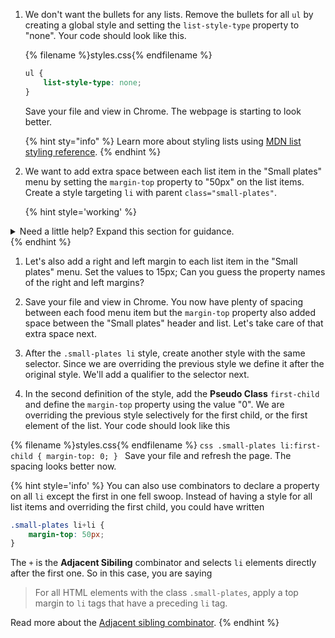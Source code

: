 1. We don't want the bullets for any lists. Remove the bullets for all `ul` by creating a global style and setting the `list-style-type` property to "none". Your code should look like this.

    {% filename %}styles.css{% endfilename %}
    ```css
    ul {
        list-style-type: none;
    }
    ```
    Save your file and view in Chrome. The webpage is starting to look better.

    {% hint sty="info" %}
Learn more about styling lists using [MDN list styling reference](https://developer.mozilla.org/en-US/docs/Learn/CSS/Styling_text/Styling_lists). 
    {% endhint %}

1. We want to add extra space between each list item in the "Small plates" menu by setting the `margin-top` property to "50px" on the list items. Create a style targeting `li` with parent `class="small-plates"`. 

   {% hint style='working' %}
<details>
<summary>
Need a little help? Expand this section for guidance. 
</summary>
We want to declare a style for the selector <code>li</code> with parent selector <code>.sidebar</code>. We can use the Descendant combinator.

Declare a style for <code>.small-plates li</code> at the bottom of the file and add <code>margin-top: 50px;</code>. 
</details>
   {% endhint %}

1. Let's also add a right and left margin to each list item in the "Small plates" menu. Set the values to 15px; Can you guess the property names of the right and left margins?

1. Save your file and view in Chrome. You now have plenty of spacing between each food menu item but the `margin-top` property also added space between the "Small plates" header and list. Let's take care of that extra space next.

1. After the `.small-plates li` style, create another style with the same selector. Since we are overriding the previous style we define it after the original style. We'll add a qualifier to the selector next.

1. In the second definition of the style, add the **Pseudo Class** `first-child` and define the `margin-top` property using the value "0". We are overriding the previous style selectively for the first child, or the first element of the list. Your code should look like this

  {% filename %}styles.css{% endfilename %}
    ```css
    .small-plates li:first-child {
        margin-top: 0;
    }
    ```
    Save your file and refresh the page. The spacing looks better now. 

  {% hint style='info' %}
You can also use combinators to declare a property on all `li` except the first in one fell swoop. Instead of having a style for all list items and overriding the first child, you could have written 

```css
.small-plates li+li {
    margin-top: 50px;
}
```

The `+` is the **Adjacent Sibiling** combinator and selects `li` elements directly after the first one. So in this case, you are saying

> For all HTML elements with the class `.small-plates`, apply a top margin to `li` tags that have a preceding `li` tag.

Read more about the [Adjacent sibling combinator](https://developer.mozilla.org/en-US/docs/Web/CSS/Adjacent_sibling_selectors). 
    {% endhint %}